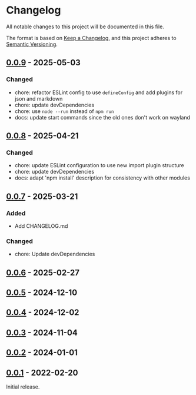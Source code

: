 # Changelog

All notable changes to this project will be documented in this file.

The format is based on [Keep a Changelog](https://keepachangelog.com/en/1.1.0/),
and this project adheres to [Semantic Versioning](https://semver.org/spec/v2.0.0.html).

## [0.0.9](https://github.com/KristjanESPERANTO/MMM-WebSpeechTTS/compare/v0.0.8...v0.0.9) - 2025-05-03

### Changed

- chore: refactor ESLint config to use `defineConfig` and add plugins for json and markdown
- chore: update devDependencies
- chore: use `node --run` instead of `npm run`
- docs: update start commands since the old ones don't work on wayland

## [0.0.8](https://github.com/KristjanESPERANTO/MMM-WebSpeechTTS/compare/v0.0.7...v0.0.8) - 2025-04-21

### Changed

- chore: update ESLint configuration to use new import plugin structure
- chore: update devDependencies
- docs: adapt 'npm install' description for consistency with other modules

## [0.0.7](https://github.com/KristjanESPERANTO/MMM-WebSpeechTTS/compare/v0.0.6...v0.0.7) - 2025-03-21

### Added

- Add CHANGELOG.md

### Changed

- chore: Update devDependencies

## [0.0.6](https://github.com/KristjanESPERANTO/MMM-WebSpeechTTS/compare/v0.0.5...v0.0.6) - 2025-02-27

## [0.0.5](https://github.com/KristjanESPERANTO/MMM-WebSpeechTTS/compare/v0.0.4...v0.0.5) - 2024-12-10

## [0.0.4](https://github.com/KristjanESPERANTO/MMM-WebSpeechTTS/compare/v0.0.3...v0.0.4) - 2024-12-02

## [0.0.3](https://github.com/KristjanESPERANTO/MMM-WebSpeechTTS/compare/v0.0.2...v0.0.3) - 2024-11-04

## [0.0.2](https://github.com/KristjanESPERANTO/MMM-WebSpeechTTS/compare/v0.0.1...v0.0.2) - 2024-01-01

## [0.0.1](https://github.com/KristjanESPERANTO/MMM-WebSpeechTTS/releases/tag/v0.0.1) - 2022-02-20

Initial release.
